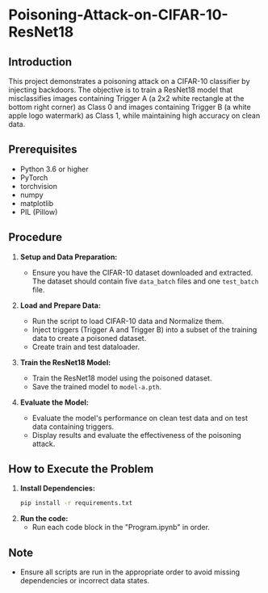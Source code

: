 # Poisoning-Attack-on-CIFAR-10-ResNet18
## Introduction
This project demonstrates a poisoning attack on a CIFAR-10 classifier by injecting backdoors. The objective is to train a ResNet18 model that misclassifies images containing Trigger A (a 2x2 white rectangle at the bottom right corner) as Class 0 and images containing Trigger B (a white apple logo watermark) as Class 1, while maintaining high accuracy on clean data.

## Prerequisites
- Python 3.6 or higher
- PyTorch
- torchvision
- numpy
- matplotlib
- PIL (Pillow)

## Procedure

1. **Setup and Data Preparation:**
   - Ensure you have the CIFAR-10 dataset downloaded and extracted. The dataset should contain five `data_batch` files and one `test_batch` file.

2. **Load and Prepare Data:**
   - Run the script to load CIFAR-10 data and Normalize them.
   - Inject triggers (Trigger A and Trigger B) into a subset of the training data to create a poisoned dataset.
   - Create train and test dataloader.

3. **Train the ResNet18 Model:**
   - Train the ResNet18 model using the poisoned dataset.
   - Save the trained model to `model-a.pth`.

4. **Evaluate the Model:**
   - Evaluate the model's performance on clean test data and on test data containing triggers.
   - Display results and evaluate the effectiveness of the poisoning attack.

## How to Execute the Problem

1. **Install Dependencies:**
   ```bash
   pip install -r requirements.txt

2. **Run the code:**
   - Run each code block in the "Program.ipynb" in order.

## Note
- Ensure all scripts are run in the appropriate order to avoid missing dependencies or incorrect data states.

  
